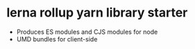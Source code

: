 # lerna rollup yarn library starter

- Produces ES modules and CJS modules for node
- UMD bundles for client-side 
